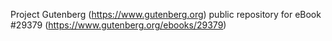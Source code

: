 Project Gutenberg (https://www.gutenberg.org) public repository for eBook #29379 (https://www.gutenberg.org/ebooks/29379)
